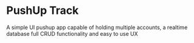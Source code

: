 # PushUp Track

A simple UI pushup app capable of holding multiple accounts, a realtime database
full CRUD functionality and easy to use UX
